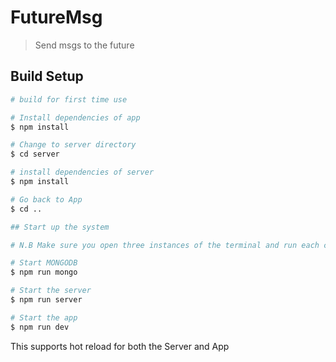 # FutureMsg

> Send msgs to the future

## Build Setup

``` bash
# build for first time use

# Install dependencies of app
$ npm install

# Change to server directory
$ cd server

# install dependencies of server
$ npm install

# Go back to App
$ cd ..

## Start up the system

# N.B Make sure you open three instances of the terminal and run each command on a different one.

# Start MONGODB
$ npm run mongo

# Start the server
$ npm run server

# Start the app
$ npm run dev

```

This supports hot reload for both the Server and App
